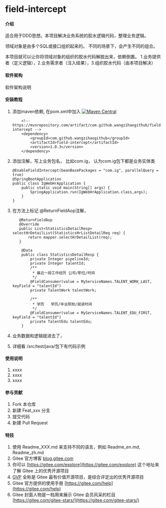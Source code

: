 # field-intercept

#### 介绍
适合用于DDD思想。本项目解决业务系统的胶水逻辑代码，整理业务逻辑。

领域对象是由多个SQL或接口组织起来的。
不同的场景下，会产生不同的组合。


本项目就可以让你将领域对象的组织的胶水代码解脱出来，依赖倒置。
1.业务提供者（定义逻辑），2.业务需求者（注入结果），3.组织胶水代码（由本项目解决）


#### 软件架构
软件架构说明


#### 安装教程

1.  添加maven依赖, 在pom.xml中加入 [![Maven Central](https://maven-badges.herokuapp.com/maven-central/com.github.wangzihaogithub/field-intercept/badge.svg)](https://search.maven.org/search?q=g:com.github.wangzihaogithub%20AND%20a:field-intercept)


            <!-- https://mvnrepository.com/artifact/com.github.wangzihaogithub/field-intercept -->
            <dependency>
                <groupId>com.github.wangzihaogithub</groupId>
                <artifactId>field-intercept</artifactId>
                <version>1.0.3</version>
            </dependency>

2.  添加注解，写上业务包名， 比如com.ig， 认为com.ig包下都是业务实体类


        @EnableFieldIntercept(beanBasePackages = "com.ig", parallelQuery = true)
        @SpringBootApplication
        public class IgWebHrApplication {
            public static void main(String[] args) {
                SpringApplication.run(IgWebHrApplication.class,args);
            }
        }
        
        
3.  在方法上标记 @ReturnFieldAop注解， 


           @ReturnFieldAop
           @Override
           public List<StatisticsDetailResp> selectHrDetailList(StatisticsHrListDetailReq req) {
               return mapper.selectHrDetailList(req);
           }
            
            @Data
            public class StatisticsDetailResp {
                private Integer pipelineId;
                private Integer talentId;
                /**
                 * 最近一段工作经历	公司/职位/时间
                 */
                @FieldConsumer(value = MyServiceNames.TALENT_WORK_LAST, keyField = "talentId")
                private TalentWork talentWork;
            
                /**
                 * 学历	学历/毕业院校/就读时间
                 */
                @FieldConsumer(value = MyServiceNames.TALENT_EDU_FIRST, keyField = "talentId")
                private TalentEdu talentEdu;
            }
            
4.  业务数据和逻辑就进去了，

5.  详细看 /src/test/java/包下有代码示例 
        
#### 使用说明

1.  xxxx
2.  xxxx
3.  xxxx

#### 参与贡献

1.  Fork 本仓库
2.  新建 Feat_xxx 分支
3.  提交代码
4.  新建 Pull Request


#### 特技

1.  使用 Readme\_XXX.md 来支持不同的语言，例如 Readme\_en.md, Readme\_zh.md
2.  Gitee 官方博客 [blog.gitee.com](https://blog.gitee.com)
3.  你可以 [https://gitee.com/explore](https://gitee.com/explore) 这个地址来了解 Gitee 上的优秀开源项目
4.  [GVP](https://gitee.com/gvp) 全称是 Gitee 最有价值开源项目，是综合评定出的优秀开源项目
5.  Gitee 官方提供的使用手册 [https://gitee.com/help](https://gitee.com/help)
6.  Gitee 封面人物是一档用来展示 Gitee 会员风采的栏目 [https://gitee.com/gitee-stars/](https://gitee.com/gitee-stars/)
